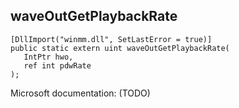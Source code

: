 ## waveOutGetPlaybackRate

```
[DllImport("winmm.dll", SetLastError = true)]
public static extern uint waveOutGetPlaybackRate(
   IntPtr hwo,
   ref int pdwRate
);
```

Microsoft documentation: (TODO)
